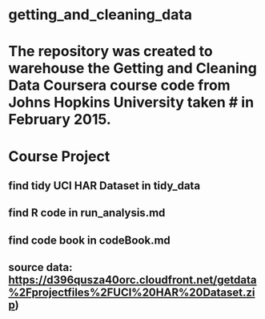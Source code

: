 # getting_and_cleaning_data 
# The repository was created to warehouse the Getting and Cleaning Data Coursera course code from Johns Hopkins University taken # in February 2015.  
# Course Project  
## find tidy UCI HAR Dataset in tidy_data 
## find R code in run_analysis.md 
## find code book in codeBook.md 
## source data: https://d396qusza40orc.cloudfront.net/getdata%2Fprojectfiles%2FUCI%20HAR%20Dataset.zip)

